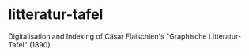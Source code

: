 # litteratur-tafel
Digitalisation and Indexing of Cäsar Flaischlen's "Graphische Litteratur-Tafel" (1890)
